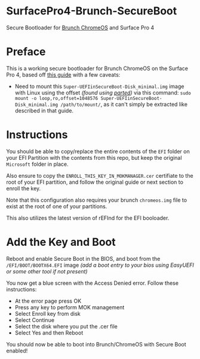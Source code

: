 # SurfacePro4-Brunch-SecureBoot
Secure Bootloader for [Brunch ChromeOS](https://github.com/sebanc/brunch) and Surface Pro 4

# Preface
This is a working secure bootloader for Brunch ChromeOS on the Surface Pro 4, based off [this guide](https://github.com/badstorm/surface-pro-7-opencore/blob/master/SecureBoot.With.Grub.md) with a few caveats:
- Need to mount this `Super-UEFIinSecureBoot-Disk_minimal.img` image with Linux using the offset _(found using [parted](https://askubuntu.com/a/236284))_ via this command: `sudo mount -o loop,ro,offset=1048576 Super-UEFIinSecureBoot-Disk_minimal.img /path/to/mount/`, as it can't simply be extracted like described in that guide.

# Instructions
You should be able to copy/replace the entire contents of the `EFI` folder on your EFI Partition with the contents from this repo, but keep the original `Microsoft` folder in place.

Also ensure to copy the `ENROLL_THIS_KEY_IN_MOKMANAGER.cer` certifiate to the root of your EFI partition, and follow the original guide or next section to enroll the key.

Note that this configuration also requires your brunch `chromeos.img` file to exist at the root of one of your partitions.

This also utilizes the latest version of rEFInd for the EFI booloader.

# Add the Key and Boot
Reboot and enable Secure Boot in the BIOS, and boot from the `/EFI/BOOT/BOOTX64.EFI` image _(add a boot entry to your bios using EasyUEFI or some other tool if not present)_

You now get a blue screen with the Access Denied error. Follow these instructions:

- At the error page press OK
- Press any key to perform MOK management
- Select Enroll key from disk
- Select Continue
- Select the disk where you put the .cer file
- Select Yes and then Reboot

You should now be able to boot into Brunch/ChromeOS with Secure Boot enabled!
